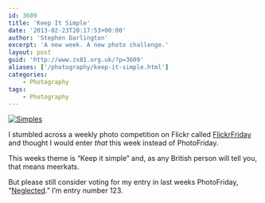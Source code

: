 ```yaml
---
id: 3609
title: 'Keep It Simple'
date: '2013-02-23T20:17:53+00:00'
author: 'Stephen Darlington'
excerpt: 'A new week. A new photo challenge.'
layout: post
guid: 'http://www.zx81.org.uk/?p=3609'
aliases: ['/photography/keep-it-simple.html']
categories:
    - Photography
tags:
    - Photography
---
```


[![Simples](https://i0.wp.com/farm9.staticflickr.com/8236/8500142969_2642e48497.jpg?resize=500%2C375)](http://www.flickr.com/photos/stephendarlington/8500142969/ "Simples by stephendarlington, on Flickr")

I stumbled across a weekly photo competition on Flickr called [FlickrFriday](http://www.flickr.com/groups/flickrfriday/) and thought I would enter *that* this week instead of PhotoFriday.

This weeks theme is “Keep it simple” and, as any British person will tell you, that means meerkats.

But please still consider voting for my entry in last weeks PhotoFriday, “[Neglected](http://www.photofriday.com/linkviewer.php?id=1264).” I’m entry number 123.